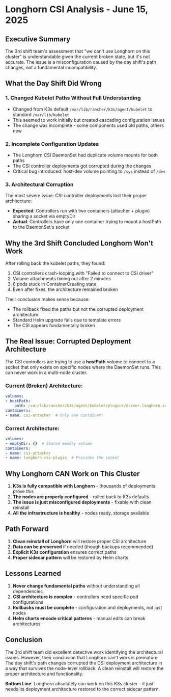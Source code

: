 # Longhorn CSI Analysis - June 15, 2025

## Executive Summary
The 3rd shift team's assessment that "we can't use Longhorn on this cluster" is understandable given the current broken state, but it's not accurate. The issue is a misconfiguration caused by the day shift's path changes, not a fundamental incompatibility.

## What the Day Shift Did Wrong

### 1. Changed Kubelet Paths Without Full Understanding
- Changed from K3s default `/var/lib/rancher/k3s/agent/kubelet` to standard `/var/lib/kubelet`
- This seemed to work initially but created cascading configuration issues
- The change was incomplete - some components used old paths, others new

### 2. Incomplete Configuration Updates
- The Longhorn CSI DaemonSet had duplicate volume mounts for both paths
- The CSI controller deployments got corrupted during the changes
- Critical bug introduced: host-dev volume pointing to `/sys` instead of `/dev`

### 3. Architectural Corruption
The most severe issue: CSI controller deployments lost their proper architecture:
- **Expected**: Controllers run with two containers (attacher + plugin) sharing a socket via emptyDir
- **Actual**: Controllers have only one container trying to mount a hostPath to the DaemonSet's socket

## Why the 3rd Shift Concluded Longhorn Won't Work

After rolling back the kubelet paths, they found:
1. CSI controllers crash-looping with "Failed to connect to CSI driver"
2. Volume attachments timing out after 2 minutes
3. 8 pods stuck in ContainerCreating state
4. Even after fixes, the architecture remained broken

Their conclusion makes sense because:
- The rollback fixed the paths but not the corrupted deployment architecture
- Standard Helm upgrade fails due to template errors
- The CSI appears fundamentally broken

## The Real Issue: Corrupted Deployment Architecture

The CSI controllers are trying to use a **hostPath** volume to connect to a socket that only exists on specific nodes where the DaemonSet runs. This can never work in a multi-node cluster.

### Current (Broken) Architecture:
```yaml
volumes:
- hostPath:
    path: /var/lib/rancher/k3s/agent/kubelet/plugins/driver.longhorn.io
containers:
- name: csi-attacher  # Only one container!
```

### Correct Architecture:
```yaml
volumes:
- emptyDir: {}  # Shared memory volume
containers:
- name: csi-attacher
- name: longhorn-csi-plugin  # Provides the socket
```

## Why Longhorn CAN Work on This Cluster

1. **K3s is fully compatible with Longhorn** - thousands of deployments prove this
2. **The nodes are properly configured** - rolled back to K3s defaults
3. **The issue is just misconfigured deployments** - fixable with clean reinstall
4. **All the infrastructure is healthy** - nodes ready, storage available

## Path Forward

1. **Clean reinstall of Longhorn** will restore proper CSI architecture
2. **Data can be preserved** if needed (though backups recommended)
3. **Explicit K3s configuration** ensures correct paths
4. **Proper sidecar pattern** will be restored by Helm charts

## Lessons Learned

1. **Never change fundamental paths** without understanding all dependencies
2. **CSI architecture is complex** - controllers need specific pod configurations
3. **Rollbacks must be complete** - configuration and deployments, not just nodes
4. **Helm charts encode critical patterns** - manual edits can break architectures

## Conclusion

The 3rd shift team did excellent detective work identifying the architectural issues. However, their conclusion that Longhorn can't work is premature. The day shift's path changes corrupted the CSI deployment architecture in a way that survives the node-level rollback. A clean reinstall will restore the proper architecture and functionality.

**Bottom Line**: Longhorn absolutely can work on this K3s cluster - it just needs its deployment architecture restored to the correct sidecar pattern.